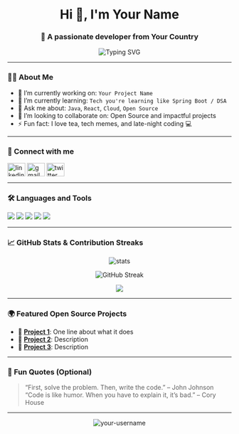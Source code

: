 <h1 align="center">Hi 👋, I'm Your Name</h1>
<h3 align="center">🚀 A passionate developer from Your Country</h3>

<p align="center">
  <img src="https://readme-typing-svg.herokuapp.com?font=Fira+Code&weight=500&size=22&pause=1000&center=true&vCenter=true&width=435&lines=Java+%7C+Spring+Boot+%7C+React+Dev;Passionate+about+building+cool+projects;Always+learning+something+new" alt="Typing SVG" />
</p>

---

### 🧑‍💻 About Me

- 🔭 I’m currently working on: `Your Project Name`
- 🌱 I’m currently learning: `Tech you're learning like Spring Boot / DSA`
- 💬 Ask me about: `Java`, `React`, `Cloud`, `Open Source`
- 👯 I’m looking to collaborate on: Open Source and impactful projects
- ⚡ Fun fact: I love tea, tech memes, and late-night coding 💻

---

### 🔗 Connect with me

<p align="left">
<a href="https://www.linkedin.com/in/your-profile/" target="_blank"><img align="center" src="https://cdn.jsdelivr.net/npm/simple-icons@v5/icons/linkedin.svg" alt="linkedin" height="30" width="40" /></a>
<a href="mailto:your-email@gmail.com"><img align="center" src="https://cdn.jsdelivr.net/npm/simple-icons@v5/icons/gmail.svg" alt="gmail" height="30" width="40" /></a>
<a href="https://twitter.com/your-twitter" target="_blank"><img align="center" src="https://cdn.jsdelivr.net/npm/simple-icons@v5/icons/twitter.svg" alt="twitter" height="30" width="40" /></a>
</p>

---

### 🛠️ Languages and Tools

<p align="left">
  <img src="https://img.shields.io/badge/Java-ED8B00?style=for-the-badge&logo=java&logoColor=white"/>
  <img src="https://img.shields.io/badge/SpringBoot-6DB33F?style=for-the-badge&logo=springboot&logoColor=white"/>
  <img src="https://img.shields.io/badge/React-61DAFB?style=for-the-badge&logo=react&logoColor=black"/>
  <img src="https://img.shields.io/badge/Git-F05032?style=for-the-badge&logo=git&logoColor=white"/>
  <img src="https://img.shields.io/badge/MySQL-005C84?style=for-the-badge&logo=mysql&logoColor=white"/>
</p>

---

### 📈 GitHub Stats & Contribution Streaks

<p align="center">
  <img src="https://github-readme-stats.vercel.app/api?username=Palakmeena&show_icons=true&theme=tokyonight" alt="stats" />
</p>

<p align="center">
  <img src="https://github-readme-streak-stats.herokuapp.com/?user=Palakmeena&theme=radical" alt="GitHub Streak" />
</p>

<p align="center">
  <img src="https://github-profile-summary-cards.vercel.app/api/cards/profile-details?username=Palakmeena&theme=tokyonight" />
</p>

---

### 🌍 Featured Open Source Projects

- 🔗 [**Project 1**](https://github.com/your-username/project1): One line about what it does
- 🔗 [**Project 2**](https://github.com/your-username/project2): Description
- 🔗 [**Project 3**](https://github.com/your-username/project3): Description

---

### 🧠 Fun Quotes (Optional)

> “First, solve the problem. Then, write the code.” – John Johnson  
> “Code is like humor. When you have to explain it, it’s bad.” – Cory House

---

<p align="center"> 
  <img src="https://komarev.com/ghpvc/?username=your-username&label=Profile%20views&color=0e75b6&style=flat" alt="your-username" />
</p>
